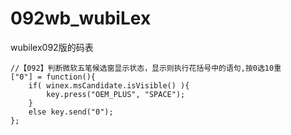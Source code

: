 # 092wb_wubiLex
wubilex092版的码表

```
//【092】判断微软五笔候选窗显示状态，显示则执行花括号中的语句,按0选10重
["0"] = function(){
    if( winex.msCandidate.isVisible() ){
        key.press("OEM_PLUS", "SPACE");
    }
    else key.send("0");
};
```
